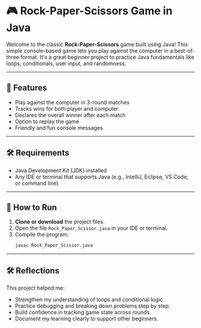# 🎮 Rock-Paper-Scissors Game in Java

Welcome to the classic **Rock-Paper-Scissors** game built using Java! This simple console-based game lets you play against the computer in a best-of-three format. It's a great beginner project to practice Java fundamentals like loops, conditionals, user input, and randomness.

---

## 📌 Features

- Play against the computer in 3-round matches
- Tracks wins for both player and computer
- Declares the overall winner after each match
- Option to replay the game
- Friendly and fun console messages

---

## 🛠️ Requirements

- Java Development Kit (JDK) installed
- Any IDE or terminal that supports Java (e.g., IntelliJ, Eclipse, VS Code, or command line)

---

## 🚀 How to Run

1. **Clone or download** the project files.
2. Open the file `Rock_Paper_Scissor.java` in your IDE or terminal.
3. Compile the program:
   ```bash
   javac Rock_Paper_Scissor.java

---

## 🛠️ Reflections

This project helped me:
- Strengthen my understanding of loops and conditional logic.
- Practice debugging and breaking down problems step by step.
- Build confidence in tracking game state across rounds.
- Document my learning clearly to support other beginners.
